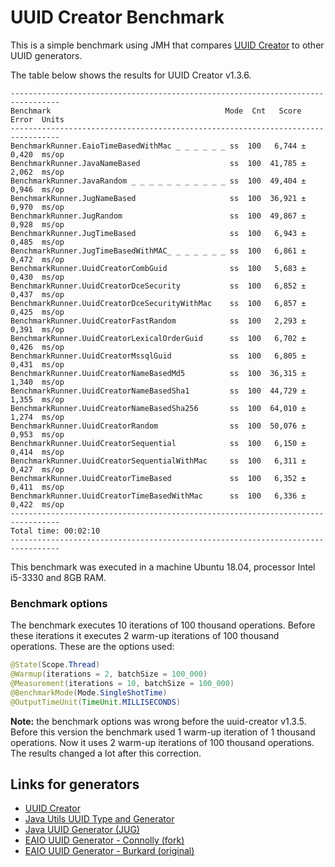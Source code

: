 # UUID Creator Benchmark

This is a simple benchmark using JMH that compares [UUID Creator](https://github.com/f4b6a3/uuid-creator) to other UUID generators.

The table below shows the results for UUID Creator v1.3.6.

```text
---------------------------------------------------------------------------------
Benchmark                                       Mode  Cnt   Score   Error  Units
---------------------------------------------------------------------------------
BenchmarkRunner.EaioTimeBasedWithMac _ _ _ _ _ _ ss  100   6,744 ± 0,420  ms/op
BenchmarkRunner.JavaNameBased                    ss  100  41,785 ± 2,062  ms/op
BenchmarkRunner.JavaRandom _ _ _ _ _ _ _ _ _ _ _ ss  100  49,404 ± 0,946  ms/op
BenchmarkRunner.JugNameBased                     ss  100  36,921 ± 0,970  ms/op
BenchmarkRunner.JugRandom                        ss  100  49,867 ± 0,928  ms/op
BenchmarkRunner.JugTimeBased                     ss  100   6,943 ± 0,485  ms/op
BenchmarkRunner.JugTimeBasedWithMAC_ _ _ _ _ _ _ ss  100   6,861 ± 0,472  ms/op
BenchmarkRunner.UuidCreatorCombGuid              ss  100   5,683 ± 0,430  ms/op
BenchmarkRunner.UuidCreatorDceSecurity           ss  100   6,852 ± 0,437  ms/op
BenchmarkRunner.UuidCreatorDceSecurityWithMac    ss  100   6,857 ± 0,425  ms/op
BenchmarkRunner.UuidCreatorFastRandom            ss  100   2,293 ± 0,391  ms/op
BenchmarkRunner.UuidCreatorLexicalOrderGuid      ss  100   6,702 ± 0,426  ms/op
BenchmarkRunner.UuidCreatorMssqlGuid             ss  100   6,805 ± 0,431  ms/op
BenchmarkRunner.UuidCreatorNameBasedMd5          ss  100  36,315 ± 1,340  ms/op
BenchmarkRunner.UuidCreatorNameBasedSha1         ss  100  44,729 ± 1,355  ms/op
BenchmarkRunner.UuidCreatorNameBasedSha256       ss  100  64,010 ± 1,274  ms/op
BenchmarkRunner.UuidCreatorRandom                ss  100  50,076 ± 0,953  ms/op
BenchmarkRunner.UuidCreatorSequential            ss  100   6,150 ± 0,414  ms/op
BenchmarkRunner.UuidCreatorSequentialWithMac     ss  100   6,311 ± 0,427  ms/op
BenchmarkRunner.UuidCreatorTimeBased             ss  100   6,352 ± 0,411  ms/op
BenchmarkRunner.UuidCreatorTimeBasedWithMac      ss  100   6,336 ± 0,422  ms/op
---------------------------------------------------------------------------------
Total time: 00:02:10
---------------------------------------------------------------------------------
```

This benchmark was executed in a machine Ubuntu 18.04, processor Intel i5-3330 and 8GB RAM.

### Benchmark options

The benchmark executes 10 iterations of 100 thousand operations. Before these iterations it executes 2 warm-up iterations of 100 thousand operations. These are the options used:

```java
@State(Scope.Thread)
@Warmup(iterations = 2, batchSize = 100_000)
@Measurement(iterations = 10, batchSize = 100_000)
@BenchmarkMode(Mode.SingleShotTime)
@OutputTimeUnit(TimeUnit.MILLISECONDS)
```

**Note:** the benchmark options was wrong before the uuid-creator v1.3.5. Before this version the benchmark used 1 warm-up iteration of 1 thousand operations. Now it uses 2 warm-up iterations of 100 thousand operations. The results changed a lot after this correction.

Links for generators
-------------------------------------------
* [UUID Creator](https://github.com/f4b6a3/uuid-creator)
* [Java Utils UUID Type and Generator](https://docs.oracle.com/javase/7/docs/api/java/util/UUID.html)
* [Java UUID Generator (JUG)](https://github.com/cowtowncoder/java-uuid-generator)
* [EAIO UUID Generator - Connolly (fork)](http://stephenc.github.io/eaio-uuid/)
* [EAIO UUID Generator - Burkard (original)](https://johannburkard.de/software/uuid/)

